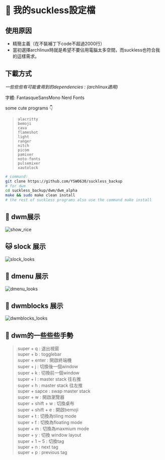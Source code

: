 # **🚀 我的suckless設定檔**

## **使用原因**
+ 精簡主義（在不裝補丁下code不超過2000行）
+ 當初選擇archlinux時就是希望不要佔用電腦太多空間，而suckless也符合我的這樣需求。

## **下載方式**
*一些些些有可能會用到的dependencies  :  (archlinux適用)*

字體: FantasqueSansMono Nerd Fonts

some cute programs 👇
> ```alacritty```  
```bemoji```  
```cava```  
```flameshot```  
```light```  
```ranger```  
```nitch```  
```picom```  
```pamixer```  
```noto-fonts```  
```pulsemixer```  
```xautolock```  

``` bash
# command:
git clone https://github.com/YSW0630/suckless_backup
# for dwm
cd suckless_backup/dwm/dwm_alpha
make && sudo make clean install
# the rest of suckless programs also use the command make install
```

## **🐧 dwm展示**
![show_rice](https://github.com/YSW0630/suckless_backup/assets/95664509/87b5630a-972a-46e7-b470-caf4e4e4542e)

## **🐱 slock 展示**
![slock_looks](https://github.com/YSW0630/suckless_backup/assets/95664509/ea73e3e7-4574-49b2-a6c3-e762336df45f)

## **🐢 dmenu 展示**
![dmenu_looks](https://github.com/YSW0630/suckless_backup/assets/95664509/6789c1c0-e8a6-4619-be25-21fd98e248ec)

## **🐬 dwmblocks 展示**
![dwmblocks_looks](https://github.com/YSW0630/suckless_backup/assets/95664509/1c4f934d-6714-44dc-b814-0db293df54cc)

## **🤟 dwm的一些些些手勢**
> super + q : 退出視窗  
super + b : togglebar  
super + enter : 開啟終端機  
super + j : 切換後一個window  
super + k : 切換前一個window  
super + l : master stack 往右推  
super + h : master stack 往左推  
super + sapce : swap master stack  
super + w : 開啟瀏覽器  
super + shift + w : 切換桌布  
super + shift + e : 開啟bemoji  
super + t : 切換為tiling mode  
super + f : 切換為floating mode  
super + m : 切換為maxmium mode  
super + y : 切換 window layout  
super + 1 ~ 5 : 切換tag  
super + n : next tag  
super + p : previous tag  
